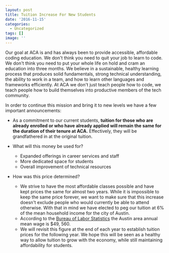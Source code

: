 ```yaml
---
layout: post
title: Tuition Increase For New Students
date: '2016-11-15'
categories:
  - Uncategorized
tags: []
image: ''
---
```

<!--

Happy Merry Chrismakwanzika! At ACA we're getting ready to put a close to 2016, with our 8th session graduating in December, and spark up what is looking to be an absolutely incredible 2017. With the turning of the year, we have a couple important announcements to make.
<!--excerpt-->

Our goal at ACA is and has always been to provide accessible, affordable coding education. We don't think you need to quit your job to learn to code. We don't think you need to put your whole life on hold and cram an education into three months. We believe in a sustainable, healthy learning process that produces solid fundamentals, strong technical understanding, the ability to work in a team, and how to learn other languages and frameworks efficiently. At ACA we don't just teach people how to code, we teach people how to build themselves into productive members of the tech community.

In order to continue this mission and bring it to new levels we have a few important announcements:

- As a commitment to our current students, **tuition for those who are already enrolled or who have already applied will remain the same for the duration of their tenure at ACA.** Effectively, they will be grandfathered in at the original tuition.
- What will this money be used for?

  - Expanded offerings in career services and staff
  - More dedicated space for students
  - Overall improvement of technical resources



- How was this price determined?

  - We strive to have the most affordable classes possible and have kept prices the same for almost two years. While it is impossible to keep the same price forever, we want to make sure that this increase doesn't exclude people who would currently be able to attend otherwise. With that in mind we have elected to peg our tuition at 6% of the mean household income for the city of Austin.
  - According to the [Bureau of Labor Statistics](http://www.bls.gov/oes/current/oes_12420.htm#00-0000) the Austin area annual mean wage is $49, 560.
  - We will revisit this figure at the end of each year to establish tuition prices for the following year. We hope this will be seen as a healthy way to allow tuition to grow with the economy, while still maintaining affordability for students.
